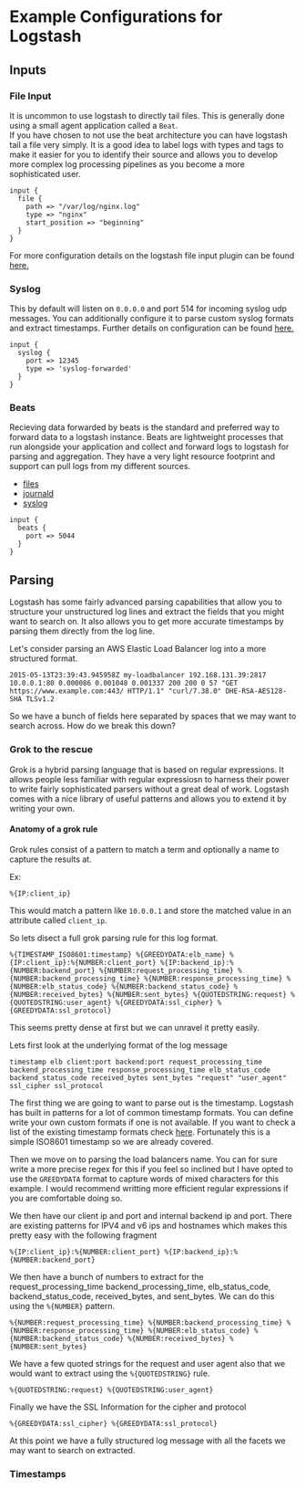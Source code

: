 # Example Configurations for Logstash

## Inputs

### File Input

It is uncommon to use logstash to directly tail files.  This is generally done using a small agent application called a `Beat`.  
If you have chosen to not use the beat architecture you can have logstash tail a file very simply.  It is a good idea to label
logs with types and tags to make it easier for you to identify their source and allows you to develop more complex log processing
pipelines as you become a more sophisticated user.

```
input {
  file {
    path => "/var/log/nginx.log"
    type => "nginx"
    start_position => "beginning"
  }
}

```

For more configuration details on the logstash file input plugin can be found [here.](https://www.elastic.co/guide/en/logstash/current/plugins-inputs-file.html)

### Syslog

This by default will listen on `0.0.0.0` and port 514 for incoming syslog udp messages.  You can additionally configure it to parse custom syslog
formats and extract timestamps.  Further details on configuration can be found [here.](https://www.elastic.co/guide/en/logstash/current/plugins-inputs-syslog.html)

```
input {
  syslog {
    port => 12345
    type => 'syslog-forwarded'
  }
}
```

### Beats

Recieving data forwarded by beats is the standard and preferred way to forward data to a logstash instance.  Beats are lightweight processes that run alongside your application and 
collect and forward logs to logstash for parsing and aggregation.  They have a very light resource footprint and support can pull logs from my different sources.

- [files](https://www.elastic.co/guide/en/beats/filebeat/current/filebeat-overview.html)
- [journald](https://www.elastic.co/guide/en/beats/journalbeat/current/journalbeat-overview.html)
- [syslog](https://www.elastic.co/guide/en/beats/filebeat/current/filebeat-input-syslog.html)


```
input {
  beats {
    port => 5044
  }
}
```

## Parsing

Logstash has some fairly advanced parsing capabilities that allow you to structure your unstructured log lines and extract the fields that you might want to search on.  It also allows
you to get more accurate timestamps by parsing them directly from the log line.

Let's consider parsing an AWS Elastic Load Balancer log into a more structured format.

```2015-05-13T23:39:43.945958Z my-loadbalancer 192.168.131.39:2817 10.0.0.1:80 0.000086 0.001048 0.001337 200 200 0 57 "GET https://www.example.com:443/ HTTP/1.1" "curl/7.38.0" DHE-RSA-AES128-SHA TLSv1.2```

So we have a bunch of fields here separated by spaces that we may want to search across.  How do we break this down?  

### Grok to the rescue

Grok is a hybrid parsing language that is based on regular expressions.  It allows people less familiar with regular expressiosn to harness their power to write fairly sophisticated 
parsers without a great deal of work.  Logstash comes with a nice library of useful patterns and allows you to extend it by writing your own.

#### Anatomy of a grok rule

Grok rules consist of a pattern to match a term and optionally a name to capture the results at.

Ex:

```%{IP:client_ip}```

This would match a pattern like `10.0.0.1` and store the matched value in an attribute called `client_ip`.

So lets disect a full grok parsing rule for this log format.

```
%{TIMESTAMP_ISO8601:timestamp} %{GREEDYDATA:elb_name} %{IP:client_ip}:%{NUMBER:client_port} %{IP:backend_ip}:%{NUMBER:backend_port} %{NUMBER:request_processing_time} %{NUMBER:backend_processing_time} %{NUMBER:response_processing_time} %{NUMBER:elb_status_code} %{NUMBER:backend_status_code} %{NUMBER:received_bytes} %{NUMBER:sent_bytes} %{QUOTEDSTRING:request} %{QUOTEDSTRING:user_agent} %{GREEDYDATA:ssl_cipher} %{GREEDYDATA:ssl_protocol}
```

This seems pretty dense at first but we can unravel it pretty easily.

Lets first look at the underlying format of the log message

```timestamp elb client:port backend:port request_processing_time backend_processing_time response_processing_time elb_status_code backend_status_code received_bytes sent_bytes "request" "user_agent" ssl_cipher ssl_protocol```

The first thing we are going to want to parse out is the timestamp.  Logstash has built in patterns for a lot of common timestamp formats.  You can define write your own custom formats if one is not available.  If you want to check a list of the existing timestamp formats check [here](https://github.com/elastic/logstash/blob/v1.4.2/patterns/grok-patterns).  Fortunately this is a simple ISO8601 timestamp so we are already covered.  

Then we move on to parsing the load balancers name.  You can for sure write a more precise regex for this if you feel so inclined but I have opted to use the `GREEDYDATA` format to capture words of mixed characters for this example.  I would recommend writting more efficient regular expressions if you are comfortable doing so.  

We then have our client ip and port and internal backend ip and port.  There are existing patterns for IPV4 and v6 ips and hostnames which makes this pretty easy with the following fragment
```
%{IP:client_ip}:%{NUMBER:client_port} %{IP:backend_ip}:%{NUMBER:backend_port}
```

We then have a bunch of numbers to extract for the request_processing_time backend_processing_time, elb_status_code, backend_status_code, received_bytes, and sent_bytes.  We can do this using the `%{NUMBER}` pattern.  

```
%{NUMBER:request_processing_time} %{NUMBER:backend_processing_time} %{NUMBER:response_processing_time} %{NUMBER:elb_status_code} %{NUMBER:backend_status_code} %{NUMBER:received_bytes} %{NUMBER:sent_bytes}
```

We have a few quoted strings for the request and user agent also that we would want to extract using the `%{QUOTEDSTRING}` rule.

```
%{QUOTEDSTRING:request} %{QUOTEDSTRING:user_agent}
```

Finally we have the SSL Information for the cipher and protocol

```
%{GREEDYDATA:ssl_cipher} %{GREEDYDATA:ssl_protocol}
```

At this point we have a fully structured log message with all the facets we may want to search on extracted.


### Timestamps
